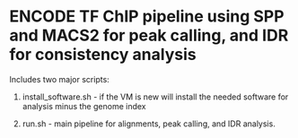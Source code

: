 # ENCODE TF ChIP pipeline using SPP and MACS2 for peak calling, and IDR for consistency analysis

Includes two major scripts:

1) install_software.sh - if the VM is new will install the needed software for analysis minus the genome index

2) run.sh - main pipeline for alignments, peak calling, and IDR analysis. 
